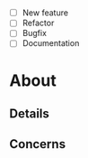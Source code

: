 # <!--- Branch -->
<!--- What types of changes does your code introduce? Put an `x` in all the boxes that apply: -->
- [ ] New feature <!---  non-breaking change which adds functionality -->
- [ ] Refactor
- [ ] Bugfix <!---  fix non-breaking change which fixes an issue -->
- [ ] Documentation

# About
<!--- Describe your changes in detail -->

## Details
<!--- Why is this change required? What problem does it solve? -->
<!--- Or use this as a checklist-->

## Concerns

<!--- 
-  Any bugs still present?
-  Next steps? -->
